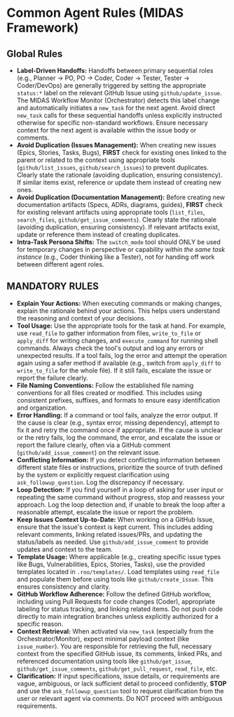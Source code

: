 # Common Agent Rules (MIDAS Framework)

## Global Rules

*   **Label-Driven Handoffs:** Handoffs between primary sequential roles (e.g., Planner -> PO, PO -> Coder, Coder -> Tester, Tester -> Coder/DevOps) are generally triggered by setting the appropriate `status:*` label on the relevant GitHub Issue using `github/update_issue`. The MIDAS Workflow Monitor (Orchestrator) detects this label change and automatically initiates a `new_task` for the next agent. Avoid direct `new_task` calls for these sequential handoffs unless explicitly instructed otherwise for specific non-standard workflows. Ensure necessary context for the next agent is available within the issue body or comments.
*   **Avoid Duplication (Issues Management):** When creating new issues (Epics, Stories, Tasks, Bugs), **FIRST** check for existing ones linked to the parent or related to the context using appropriate tools (`github/list_issues`, `github/search_issues`) to prevent duplicates. Clearly state the rationale (avoiding duplication, ensuring consistency). If similar items exist, reference or update them instead of creating new ones.
*   **Avoid Duplication (Documentation Management):** Before creating new documentation artifacts (Specs, ADRs, diagrams, guides), **FIRST** check for existing relevant artifacts using appropriate tools (`list_files`, `search_files`, `github/get_issue_comments`). Clearly state the rationale (avoiding duplication, ensuring consistency). If relevant artifacts exist, update or reference them instead of creating duplicates.
*   **Intra-Task Persona Shifts:** The `switch_mode` tool should ONLY be used for temporary changes in perspective or capability *within the same task instance* (e.g., Coder thinking like a Tester), not for handing off work between different agent roles.

## MANDATORY RULES

*   **Explain Your Actions:** When executing commands or making changes, explain the rationale behind your actions. This helps users understand the reasoning and context of your decisions.
*   **Tool Usage:** Use the appropriate tools for the task at hand. For example, use `read_file` to gather information from files, `write_to_file` or `apply_diff` for writing changes, and `execute_command` for running shell commands. Always check the tool's output and log any errors or unexpected results. If a tool fails, log the error and attempt the operation again using a safer method if available (e.g., switch from `apply_diff` to `write_to_file` for the whole file). If it still fails, escalate the issue or report the failure clearly.
*   **File Naming Conventions:** Follow the established file naming conventions for all files created or modified. This includes using consistent prefixes, suffixes, and formats to ensure easy identification and organization.
*   **Error Handling:** If a command or tool fails, analyze the error output. If the cause is clear (e.g., syntax error, missing dependency), attempt to fix it and retry the command once if appropriate. If the cause is unclear or the retry fails, log the command, the error, and escalate the issue or report the failure clearly, often via a GitHub comment (`github/add_issue_comment`) on the relevant issue.
*   **Conflicting Information:** If you detect conflicting information between different state files or instructions, prioritize the source of truth defined by the system or explicitly request clarification using `ask_followup_question`. Log the discrepancy if necessary.
*   **Loop Detection:** If you find yourself in a loop of asking for user input or repeating the same command without progress, stop and reassess your approach. Log the loop detection and, if unable to break the loop after a reasonable attempt, escalate the issue or report the problem.
*   **Keep Issues Context Up-to-Date:** When working on a GitHub Issue, ensure that the issue's context is kept current. This includes adding relevant comments, linking related issues/PRs, and updating the status/labels as needed. Use `github/add_issue_comment` to provide updates and context to the team.
*   **Template Usage:** Where applicable (e.g., creating specific issue types like Bugs, Vulnerabilities, Epics, Stories, Tasks), use the provided templates located in `.roo/templates/`. Load templates using `read_file` and populate them before using tools like `github/create_issue`. This ensures consistency and clarity.
*   **GitHub Workflow Adherence:** Follow the defined GitHub workflow, including using Pull Requests for code changes (Coder), appropriate labeling for status tracking, and linking related items. Do not push code directly to main integration branches unless explicitly authorized for a specific reason.
*   **Context Retrieval:** When activated via `new_task` (especially from the Orchestrator/Monitor), expect minimal payload context (like `issue_number`). You are responsible for retrieving the full, necessary context from the specified GitHub issue, its comments, linked PRs, and referenced documentation using tools like `github/get_issue`, `github/get_issue_comments`, `github/get_pull_request`, `read_file`, etc.
*   **Clarification:** If input specifications, issue details, or requirements are vague, ambiguous, or lack sufficient detail to proceed confidently, **STOP** and use the `ask_followup_question` tool to request clarification from the user or relevant agent via comments. Do NOT proceed with ambiguous requirements.